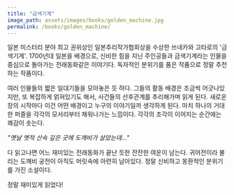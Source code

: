 ```yaml
---
title: "금색기계"
image_path: assets/images/books/golden_machine.jpg
permalink: /books/golden_machine/
---
```


일본 미스터리 분야 최고 권위상인 일본추리작가협회상을 수상한 쓰네카와 고타로의 '금색기계'. 1700년대 일본을 배경으로, 신비한 힘을 지닌 주인공들과 금색기계라는 인물을 중심으로 돌아가는 전래동화같은 이야기다. 독자적인 분위기를 품은 작품으로 정말 추천하는 작품이다.

여러 인물들의 짧은 일대기들을 모아놓은 듯 하다. 그들의 활동 배경은 조금씩 어긋나있지만, 또 복잡하게 얽혀있기도 해서, 사건들의 선후관계를 추리해가며 읽게 된다. 새로운 장의 시작마다 이건 어떤 배경이고 누구의 이야기일까 생각하게 된다. 마치 하나의 거대한 퍼즐을 각각의 모서리부터 채워나가는 느낌이다. 각각의 조각이 이어지는 순간에는 쾌감이 솟는다.

*"옛날 옛적 산속 깊은 곳에 도깨비가 살았는데..."*

다 읽고나면 어느 재미있는 전래동화가 끝난 듯한 잔잔한 여운이 남는다. 귀어전이라 불리는 도깨비 궁전이 아직도 머릿속에 아련히 남아있다. 정말 신비하고 몽환적인 분위기를 가진 소설이다.

정말 재미있게 읽었다!
